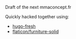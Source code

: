 Draft of the next mmaconcept.fr

Quickly hacked together using:

* [hugo-fresh](https://themes.gohugo.io/hugo-fresh/)
* [flaticon/furniture-solid](https://www.flaticon.com/packs/furniture-solid)

